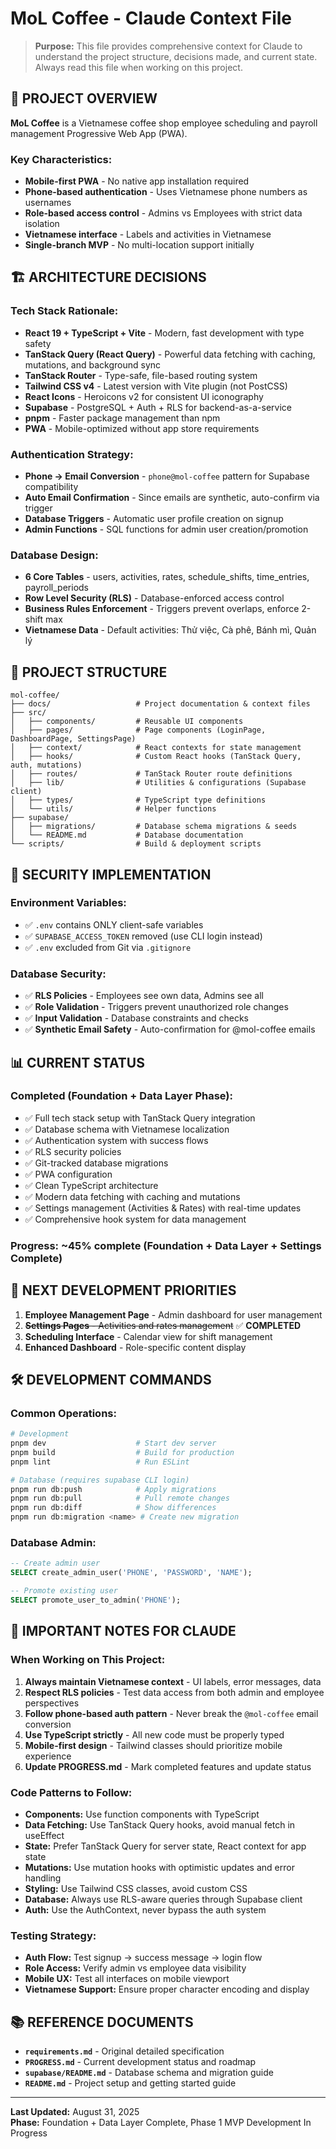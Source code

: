 # MoL Coffee - Claude Context File

> **Purpose:** This file provides comprehensive context for Claude to understand the project structure, decisions made, and current state. Always read this file when working on this project.

## 🎯 PROJECT OVERVIEW

**MoL Coffee** is a Vietnamese coffee shop employee scheduling and payroll management Progressive Web App (PWA).

### Key Characteristics:
- **Mobile-first PWA** - No native app installation required
- **Phone-based authentication** - Uses Vietnamese phone numbers as usernames
- **Role-based access control** - Admins vs Employees with strict data isolation
- **Vietnamese interface** - Labels and activities in Vietnamese
- **Single-branch MVP** - No multi-location support initially

## 🏗️ ARCHITECTURE DECISIONS

### **Tech Stack Rationale:**
- **React 19 + TypeScript + Vite** - Modern, fast development with type safety
- **TanStack Query (React Query)** - Powerful data fetching with caching, mutations, and background sync
- **TanStack Router** - Type-safe, file-based routing system
- **Tailwind CSS v4** - Latest version with Vite plugin (not PostCSS)
- **React Icons** - Heroicons v2 for consistent UI iconography
- **Supabase** - PostgreSQL + Auth + RLS for backend-as-a-service
- **pnpm** - Faster package management than npm
- **PWA** - Mobile-optimized without app store requirements

### **Authentication Strategy:**
- **Phone → Email Conversion** - `phone@mol-coffee` pattern for Supabase compatibility
- **Auto Email Confirmation** - Since emails are synthetic, auto-confirm via trigger
- **Database Triggers** - Automatic user profile creation on signup
- **Admin Functions** - SQL functions for admin user creation/promotion

### **Database Design:**
- **6 Core Tables** - users, activities, rates, schedule_shifts, time_entries, payroll_periods
- **Row Level Security (RLS)** - Database-enforced access control
- **Business Rules Enforcement** - Triggers prevent overlaps, enforce 2-shift max
- **Vietnamese Data** - Default activities: Thử việc, Cà phê, Bánh mì, Quản lý

## 📁 PROJECT STRUCTURE

```
mol-coffee/
├── docs/                   # Project documentation & context files
├── src/
│   ├── components/         # Reusable UI components
│   ├── pages/              # Page components (LoginPage, DashboardPage, SettingsPage)
│   ├── context/            # React contexts for state management
│   ├── hooks/              # Custom React hooks (TanStack Query, auth, mutations)
│   ├── routes/             # TanStack Router route definitions
│   ├── lib/                # Utilities & configurations (Supabase client)
│   ├── types/              # TypeScript type definitions
│   └── utils/              # Helper functions
├── supabase/
│   ├── migrations/         # Database schema migrations & seeds
│   └── README.md           # Database documentation
└── scripts/                # Build & deployment scripts
```

## 🔐 SECURITY IMPLEMENTATION

### **Environment Variables:**
- ✅ `.env` contains ONLY client-safe variables
- ✅ `SUPABASE_ACCESS_TOKEN` removed (use CLI login instead)
- ✅ `.env` excluded from Git via `.gitignore`

### **Database Security:**
- ✅ **RLS Policies** - Employees see own data, Admins see all
- ✅ **Role Validation** - Triggers prevent unauthorized role changes
- ✅ **Input Validation** - Database constraints and checks
- ✅ **Synthetic Email Safety** - Auto-confirmation for @mol-coffee emails

## 📊 CURRENT STATUS

### **Completed (Foundation + Data Layer Phase):**
- ✅ Full tech stack setup with TanStack Query integration
- ✅ Database schema with Vietnamese localization
- ✅ Authentication system with success flows
- ✅ RLS security policies
- ✅ Git-tracked database migrations
- ✅ PWA configuration
- ✅ Clean TypeScript architecture
- ✅ Modern data fetching with caching and mutations
- ✅ Settings management (Activities & Rates) with real-time updates
- ✅ Comprehensive hook system for data management

### **Progress:** ~45% complete (Foundation + Data Layer + Settings Complete)

## 🎯 NEXT DEVELOPMENT PRIORITIES

1. **Employee Management Page** - Admin dashboard for user management
2. ~~**Settings Pages** - Activities and rates management~~ ✅ **COMPLETED**
3. **Scheduling Interface** - Calendar view for shift management
4. **Enhanced Dashboard** - Role-specific content display

## 🛠️ DEVELOPMENT COMMANDS

### **Common Operations:**
```bash
# Development
pnpm dev                    # Start dev server
pnpm build                  # Build for production
pnpm lint                   # Run ESLint

# Database (requires supabase CLI login)
pnpm run db:push            # Apply migrations
pnpm run db:pull            # Pull remote changes
pnpm run db:diff            # Show differences
pnpm run db:migration <name> # Create new migration
```

### **Database Admin:**
```sql
-- Create admin user
SELECT create_admin_user('PHONE', 'PASSWORD', 'NAME');

-- Promote existing user
SELECT promote_user_to_admin('PHONE');
```

## 🚨 IMPORTANT NOTES FOR CLAUDE

### **When Working on This Project:**

1. **Always maintain Vietnamese context** - UI labels, error messages, data
2. **Respect RLS policies** - Test data access from both admin and employee perspectives  
3. **Follow phone-based auth pattern** - Never break the `@mol-coffee` email conversion
4. **Use TypeScript strictly** - All new code must be properly typed
5. **Mobile-first design** - Tailwind classes should prioritize mobile experience
6. **Update PROGRESS.md** - Mark completed features and update status

### **Code Patterns to Follow:**
- **Components:** Use function components with TypeScript
- **Data Fetching:** Use TanStack Query hooks, avoid manual fetch in useEffect
- **State:** Prefer TanStack Query for server state, React context for app state
- **Mutations:** Use mutation hooks with optimistic updates and error handling
- **Styling:** Use Tailwind CSS classes, avoid custom CSS
- **Database:** Always use RLS-aware queries through Supabase client
- **Auth:** Use the AuthContext, never bypass the auth system

### **Testing Strategy:**
- **Auth Flow:** Test signup → success message → login flow
- **Role Access:** Verify admin vs employee data visibility
- **Mobile UX:** Test all interfaces on mobile viewport
- **Vietnamese Support:** Ensure proper character encoding and display

## 📚 REFERENCE DOCUMENTS

- **`requirements.md`** - Original detailed specification
- **`PROGRESS.md`** - Current development status and roadmap  
- **`supabase/README.md`** - Database schema and migration guide
- **`README.md`** - Project setup and getting started guide

---

**Last Updated:** August 31, 2025  
**Phase:** Foundation + Data Layer Complete, Phase 1 MVP Development In Progress
